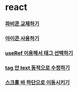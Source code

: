 # react

### [파비콘 교체하기](https://github.com/ka0824/react/blob/main/favicon.md)

### [아이콘 사용하기](https://github.com/ka0824/react/blob/main/use_icon.md)

### [useRef 이용해서 태그 선택하기](https://github.com/ka0824/react/blob/main/useref_tag_select.md)

### [tag 안 text 동적으로 수정하기](https://github.com/ka0824/react/blob/main/edit_text_in_tag.md)

### [스크롤 바 하단으로 이동시키기](https://github.com/ka0824/react/blob/main/scroll_bar_go_bottom.md)
